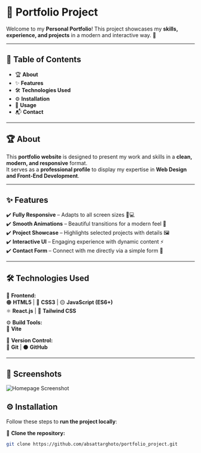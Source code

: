 # 🚀 Portfolio Project  

Welcome to my **Personal Portfolio**! This project showcases my **skills, experience, and projects** in a modern and interactive way. 🌟  

---

## 📌 Table of Contents  

- 🏆 **About**  
- ✨ **Features**  
- 🛠️ **Technologies Used**  
- ⚙️ **Installation**  
- 📌 **Usage**    
- 📬 **Contact**  

---

## 🏆 About  

This **portfolio website** is designed to present my work and skills in a **clean, modern, and responsive** format.  
It serves as a **professional profile** to display my expertise in **Web Design and Front-End Development**.  

---

## ✨ Features  

✔️ **Fully Responsive** – Adapts to all screen sizes 📱💻  
✔️ **Smooth Animations** – Beautiful transitions for a modern feel 🎨  
✔️ **Project Showcase** – Highlights selected projects with details 🖼️  
✔️ **Interactive UI** – Engaging experience with dynamic content ⚡  
✔️ **Contact Form** – Connect with me directly via a simple form 📩  

---

## 🛠️ Technologies Used  

🎨 **Frontend:**  
🟠 **HTML5** | 🔵 **CSS3** | 🟡 **JavaScript (ES6+)**  
⚛️ **React.js** | 🌊 **Tailwind CSS**  

⚙️ **Build Tools:**  
🚀 **Vite**  

🔄 **Version Control:**  
🔴 **Git** | ⚫ **GitHub**  

---

## 📸 Screenshots


  ![Homepage Screenshot](./public/portfolio_project.png)

## ⚙️ Installation  

Follow these steps to **run the project locally**:  

🔹 **Clone the repository:**  
```bash
git clone https://github.com/absattarghoto/portfolio_project.git
